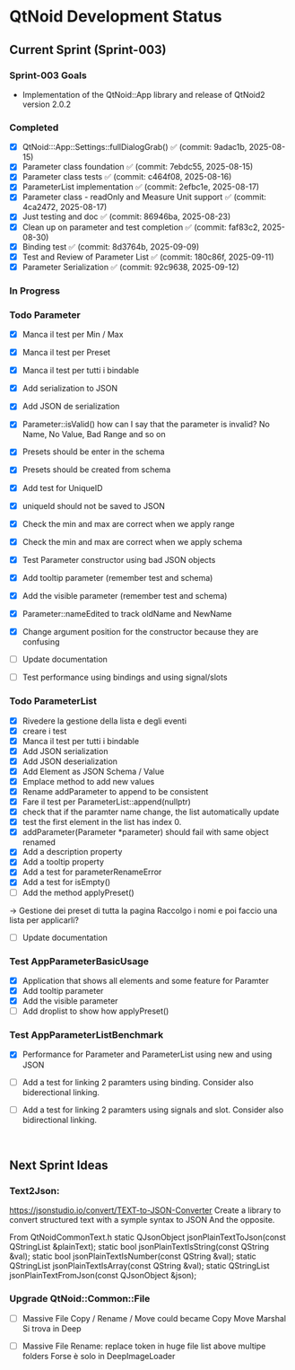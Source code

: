 # QtNoid Development Status

## Current Sprint (Sprint-003)

### Sprint-003 Goals
- Implementation of the QtNoid::App library and release of QtNoid2 version 2.0.2



### Completed
- [x] QtNoid:::App::Settings::fullDialogGrab() ✅ (commit: 9adac1b, 2025-08-15)
- [x] Parameter class foundation ✅ (commit: 7ebdc55, 2025-08-15)
- [x] Parameter class tests ✅ (commit: c464f08, 2025-08-16)
- [x] ParameterList implementation ✅ (commit: 2efbc1e, 2025-08-17)
- [x] Parameter class - readOnly and Measure Unit support ✅ (commit: 4ca2472, 2025-08-17)
- [x] Just testing and doc ✅ (commit: 86946ba, 2025-08-23)
- [x] Clean up on parameter and test completion ✅ (commit: faf83c2, 2025-08-30)
- [x] Binding test ✅ (commit: 8d3764b, 2025-09-09)
- [x] Test and Review of Parameter List ✅ (commit: 180c86f, 2025-09-11)
- [x] Parameter Serialization ✅ (commit: 92c9638, 2025-09-12)

### In Progress



### Todo Parameter
- [x] Manca il test per Min / Max
- [x] Manca il test per Preset
- [x] Manca il test per tutti i bindable
- [x] Add serialization to JSON
- [x] Add JSON de serialization
- [x] Parameter::isValid() how can I say that the parameter is invalid? 
      No Name, No Value, Bad Range and so on
- [x] Presets should be enter in the schema      
- [x] Presets should be created from schema
- [x] Add test for UniqueID
- [x] uniqueId should not be saved to JSON
- [x] Check the min and max are correct when we apply range
- [x] Check the min and max are correct when we apply schema
- [x] Test Parameter constructor using bad JSON objects
- [x] Add tooltip parameter (remember test and schema)
- [x] Add the visible parameter (remember test and schema)
- [x] Parameter::nameEdited to track oldName and NewName
- [x] Change argument position for the constructor because they are confusing

- [ ] Update documentation 
- [ ] Test performance using bindings and using signal/slots

      

### Todo ParameterList
- [x] Rivedere la gestione della lista e degli eventi
- [x] creare i test
- [x] Manca il test per tutti i bindable
- [x] Add JSON serialization 
- [x] Add JSON deserialization
- [x] Add Element as JSON Schema / Value
- [x] Emplace method to add new values 
- [x] Rename addParameter to append to be consistent
- [x] Fare il test per ParameterList::append(nullptr)
- [x] check that if the paramter name change, the list automatically update
- [x] test the first element in the list has index 0.
- [x] addParameter(Parameter *parameter) should fail with same object renamed
- [x] Add a description property
- [x] Add a tooltip property
- [x] Add a test for parameterRenameError
- [x] Add a test for isEmpty()
- [ ] Add the method applyPreset()

-> Gestione dei preset di tutta la pagina
  Raccolgo i nomi e poi faccio una lista per applicarli?
   
- [ ] Update documentation 


### Test AppParameterBasicUsage
- [x] Application that shows all elements and some feature for Paramter
- [x] Add tooltip parameter
- [x] Add the visible parameter
- [ ] Add droplist to show how applyPreset()

### Test AppParameterListBenchmark
- [x] Performance for Parameter and ParameterList using new and using JSON
- [ ] Add a test for linking 2 paramters using binding. Consider also biderectional
      linking.
- [ ] Add a test for linking 2 paramters using signals and slot. Consider also bidirectional
      linking.



&nbsp;
## Next Sprint Ideas

### Text2Json:
https://jsonstudio.io/convert/TEXT-to-JSON-Converter
Create a library to convert structured text with a symple syntax to JSON
And the opposite.

From QtNoidCommonText.h
static QJsonObject jsonPlainTextToJson(const QStringList &plainText);
static bool jsonPlainTextIsString(const QString &val);
static bool jsonPlainTextIsNumber(const QString &val);
static QStringList jsonPlainTextIsArray(const QString &val);
static QStringList jsonPlainTextFromJson(const QJsonObject &json);

### Upgrade QtNoid::Common::File
- [ ] Massive File Copy / Rename / Move could became Copy Move Marshal
      Si trova in Deep  
- [ ] Massive File Rename: replace token in huge file list above multipe folders
      Forse è solo in DeepImageLoader
    


